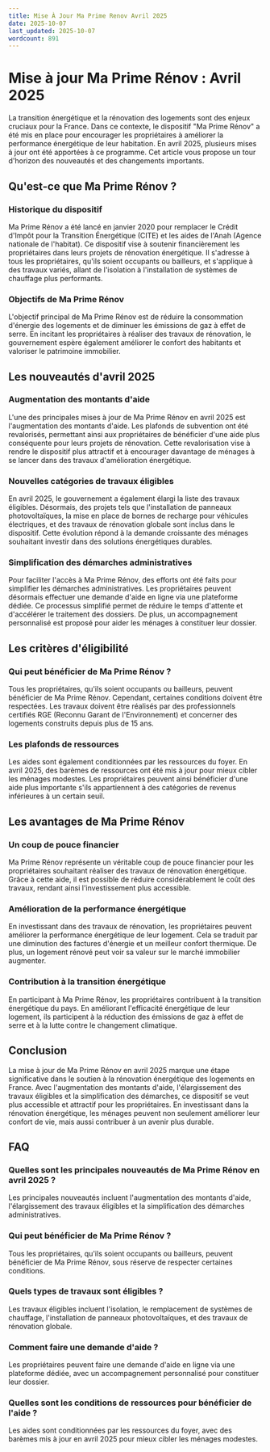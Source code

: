 ```yaml
---
title: Mise À Jour Ma Prime Renov Avril 2025
date: 2025-10-07
last_updated: 2025-10-07
wordcount: 891
---
```


# Mise à jour Ma Prime Rénov : Avril 2025

La transition énergétique et la rénovation des logements sont des enjeux cruciaux pour la France. Dans ce contexte, le dispositif "Ma Prime Rénov" a été mis en place pour encourager les propriétaires à améliorer la performance énergétique de leur habitation. En avril 2025, plusieurs mises à jour ont été apportées à ce programme. Cet article vous propose un tour d'horizon des nouveautés et des changements importants.

## Qu'est-ce que Ma Prime Rénov ?

### Historique du dispositif

Ma Prime Rénov a été lancé en janvier 2020 pour remplacer le Crédit d'Impôt pour la Transition Énergétique (CITE) et les aides de l'Anah (Agence nationale de l'habitat). Ce dispositif vise à soutenir financièrement les propriétaires dans leurs projets de rénovation énergétique. Il s'adresse à tous les propriétaires, qu'ils soient occupants ou bailleurs, et s'applique à des travaux variés, allant de l'isolation à l'installation de systèmes de chauffage plus performants.

### Objectifs de Ma Prime Rénov

L'objectif principal de Ma Prime Rénov est de réduire la consommation d'énergie des logements et de diminuer les émissions de gaz à effet de serre. En incitant les propriétaires à réaliser des travaux de rénovation, le gouvernement espère également améliorer le confort des habitants et valoriser le patrimoine immobilier.

## Les nouveautés d'avril 2025

### Augmentation des montants d'aide

L'une des principales mises à jour de Ma Prime Rénov en avril 2025 est l'augmentation des montants d'aide. Les plafonds de subvention ont été revalorisés, permettant ainsi aux propriétaires de bénéficier d'une aide plus conséquente pour leurs projets de rénovation. Cette revalorisation vise à rendre le dispositif plus attractif et à encourager davantage de ménages à se lancer dans des travaux d'amélioration énergétique.

### Nouvelles catégories de travaux éligibles

En avril 2025, le gouvernement a également élargi la liste des travaux éligibles. Désormais, des projets tels que l'installation de panneaux photovoltaïques, la mise en place de bornes de recharge pour véhicules électriques, et des travaux de rénovation globale sont inclus dans le dispositif. Cette évolution répond à la demande croissante des ménages souhaitant investir dans des solutions énergétiques durables.

### Simplification des démarches administratives

Pour faciliter l'accès à Ma Prime Rénov, des efforts ont été faits pour simplifier les démarches administratives. Les propriétaires peuvent désormais effectuer une demande d'aide en ligne via une plateforme dédiée. Ce processus simplifié permet de réduire le temps d'attente et d'accélérer le traitement des dossiers. De plus, un accompagnement personnalisé est proposé pour aider les ménages à constituer leur dossier.

## Les critères d'éligibilité

### Qui peut bénéficier de Ma Prime Rénov ?

Tous les propriétaires, qu'ils soient occupants ou bailleurs, peuvent bénéficier de Ma Prime Rénov. Cependant, certaines conditions doivent être respectées. Les travaux doivent être réalisés par des professionnels certifiés RGE (Reconnu Garant de l'Environnement) et concerner des logements construits depuis plus de 15 ans.

### Les plafonds de ressources

Les aides sont également conditionnées par les ressources du foyer. En avril 2025, des barèmes de ressources ont été mis à jour pour mieux cibler les ménages modestes. Les propriétaires peuvent ainsi bénéficier d'une aide plus importante s'ils appartiennent à des catégories de revenus inférieures à un certain seuil.

## Les avantages de Ma Prime Rénov

### Un coup de pouce financier

Ma Prime Rénov représente un véritable coup de pouce financier pour les propriétaires souhaitant réaliser des travaux de rénovation énergétique. Grâce à cette aide, il est possible de réduire considérablement le coût des travaux, rendant ainsi l'investissement plus accessible.

### Amélioration de la performance énergétique

En investissant dans des travaux de rénovation, les propriétaires peuvent améliorer la performance énergétique de leur logement. Cela se traduit par une diminution des factures d'énergie et un meilleur confort thermique. De plus, un logement rénové peut voir sa valeur sur le marché immobilier augmenter.

### Contribution à la transition énergétique

En participant à Ma Prime Rénov, les propriétaires contribuent à la transition énergétique du pays. En améliorant l'efficacité énergétique de leur logement, ils participent à la réduction des émissions de gaz à effet de serre et à la lutte contre le changement climatique.

## Conclusion

La mise à jour de Ma Prime Rénov en avril 2025 marque une étape significative dans le soutien à la rénovation énergétique des logements en France. Avec l'augmentation des montants d'aide, l'élargissement des travaux éligibles et la simplification des démarches, ce dispositif se veut plus accessible et attractif pour les propriétaires. En investissant dans la rénovation énergétique, les ménages peuvent non seulement améliorer leur confort de vie, mais aussi contribuer à un avenir plus durable.

## FAQ

### Quelles sont les principales nouveautés de Ma Prime Rénov en avril 2025 ?

Les principales nouveautés incluent l'augmentation des montants d'aide, l'élargissement des travaux éligibles et la simplification des démarches administratives.

### Qui peut bénéficier de Ma Prime Rénov ?

Tous les propriétaires, qu'ils soient occupants ou bailleurs, peuvent bénéficier de Ma Prime Rénov, sous réserve de respecter certaines conditions.

### Quels types de travaux sont éligibles ?

Les travaux éligibles incluent l'isolation, le remplacement de systèmes de chauffage, l'installation de panneaux photovoltaïques, et des travaux de rénovation globale.

### Comment faire une demande d'aide ?

Les propriétaires peuvent faire une demande d'aide en ligne via une plateforme dédiée, avec un accompagnement personnalisé pour constituer leur dossier.

### Quelles sont les conditions de ressources pour bénéficier de l'aide ?

Les aides sont conditionnées par les ressources du foyer, avec des barèmes mis à jour en avril 2025 pour mieux cibler les ménages modestes.